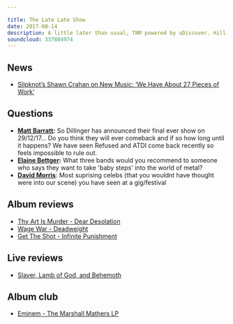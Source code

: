 ```yaml
---

title: The Late Late Show
date: 2017-08-14
description: A little later than usual, TNM powered by uDiscover. Hill and Beez discuss the possibility of an impending Slipknot double album, the last stand of the Dillinger Escape Plan, album reviews on Thy Art Is Murder, Wage War and Get The Shot, a live report from Slayer, Lamb of God and Behemoth's US tour and our Album Club is on Eminem's generation defining The Marshall Mathers LP.
soundcloud: 337884974
---
```


## News

* [Slipknot’s Shawn Crahan on New Music: ‘We Have About 27 Pieces of Work’](http://loudwire.com/slipknot-shawn-crahan-new-music-27-pieces-of-work/)

## Questions

* **[Matt Barratt](https://www.facebook.com/thatsnotmetalpodcast/posts/2157137877846078?comment_id=2157142044512328&comment_tracking=%7B%22tn%22%3A%22R9%22%7D):** So Dillinger has announced their final ever show on 29/12/17... Do you think they will ever comeback and if so how long until it happens? We have seen Refused and ATDI come back recently so feels impossible to rule out.
* **[Elaine Bettger](https://www.facebook.com/thatsnotmetalpodcast/posts/2157137877846078?comment_id=2157140421179157&comment_tracking=%7B%22tn%22%3A%22R9%22%7D):** What three bands would you recommend to someone who says they want to take 'baby steps' into the world of metal?
* **[David Morris](https://www.facebook.com/thatsnotmetalpodcast/posts/2157137877846078?comment_id=2157147384511794&comment_tracking=%7B%22tn%22%3A%22R9%22%7D)**: Most suprising celebs (that you wouldnt have thought were into our scene) you have seen at a gig/festival

## Album reviews

* [Thy Art Is Murder - Dear Desolation](https://itunes.apple.com/gb/album/dear-desolation/id1246326036)
* [Wage War - Deadweight](https://itunes.apple.com/gb/album/deadweight/id1227682943)
* [Get The Shot - Infinite Punishment](https://itunes.apple.com/gb/album/infinite-punishment/id1245939222)

## Live reviews

* [Slayer, Lamb of God, and Behemoth](http://www.songkick.com/concerts/29426044-slayer-at-forum)

## Album club

* [Eminem - The Marshall Mathers LP](https://itunes.apple.com/gb/album/the-marshall-mathers-lp/id13490757)
